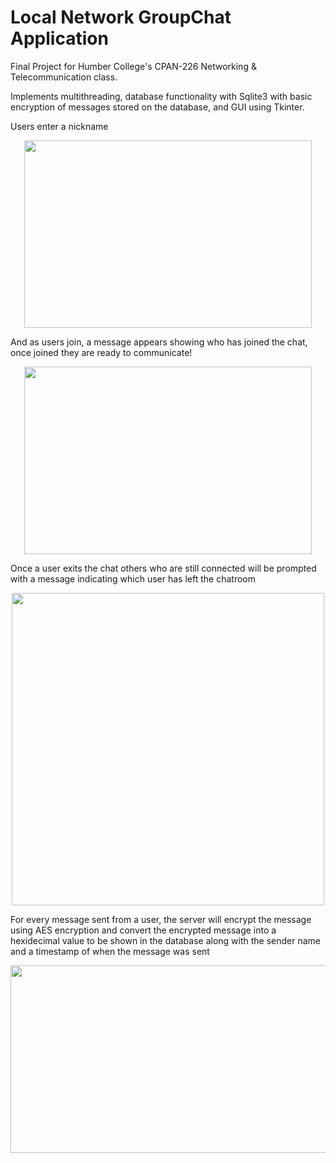 # Local Network GroupChat Application
Final Project for Humber College's CPAN-226 Networking & Telecommunication class.

Implements multithreading, database functionality with Sqlite3 with basic encryption of messages stored on the database, and GUI using Tkinter.

Users enter a nickname
<p align="center">
  <img width="460" height="300" src="https://github.com/IshoZaia/GroupChat/assets/101903708/218b59a5-a4be-47ab-82e9-db11b57fe71e">
</p>
And as users join, a message appears showing who has joined the chat, once joined they are ready to communicate!
<p align="center">
  <img width="460" height="300" src="https://github.com/IshoZaia/GroupChat/assets/101903708/56fa9906-39ad-4796-b68f-655f853684d0">
</p>
Once a user exits the chat others who are still connected will be prompted with a message indicating which user has left the chatroom
<p align="center">
  <img width="500" height="500" src="https://github.com/IshoZaia/GroupChat/assets/101903708/5f006304-d399-4c90-8072-b197dd1211a4">
</p>
For every message sent from a user, the server will encrypt the message using AES encryption and convert the encrypted message into a hexidecimal value to be shown in the database along with the sender name and a timestamp of when the message was sent
<p align="center">
  <img width="1000" height="300" src="https://github.com/IshoZaia/GroupChat/assets/101903708/be2328b2-5858-40bf-8d23-6df6dac21dbc">
</p>




